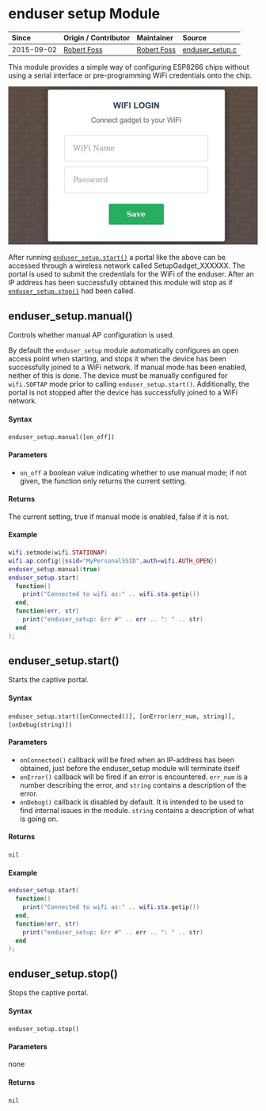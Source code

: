 # enduser setup Module
| Since  | Origin / Contributor  | Maintainer  | Source  |
| :----- | :-------------------- | :---------- | :------ |
| 2015-09-02 | [Robert Foss](https://github.com/robertfoss) | [Robert Foss](https://github.com/robertfoss) | [enduser_setup.c](../../../app/modules/enduser_setup.c)|

This module provides a simple way of configuring ESP8266 chips without using a serial interface or pre-programming WiFi credentials onto the chip.

![enduser setup config dialog](../../img/enduser-setup.jpg "enduser setup config dialog")

After running [`enduser_setup.start()`](#enduser_setupstart) a portal like the above can be accessed through a wireless network called SetupGadget_XXXXXX. The portal is used to submit the credentials for the WiFi of the enduser.
After an IP address has been successfully obtained this module will stop as if [`enduser_setup.stop()`](#enduser_setupstop) had been called.

## enduser_setup.manual()

Controls whether manual AP configuration is used.

By default the `enduser_setup` module automatically configures an open access point when starting, and stops it when the device has been successfully joined to a WiFi network. If manual mode has been enabled, neither of this is done. The device must be manually configured for `wifi.SOFTAP` mode prior to calling `enduser_setup.start()`. Additionally, the portal is not stopped after the device has successfully joined to a WiFi network.


#### Syntax
`enduser_setup.manual([on_off])`

#### Parameters
  - `on_off` a boolean value indicating whether to use manual mode; if not given, the function only returns the current setting.

#### Returns
The current setting, true if manual mode is enabled, false if it is not.

#### Example
```lua
wifi.setmode(wifi.STATIONAP)
wifi.ap.config({ssid="MyPersonalSSID",auth=wifi.AUTH_OPEN})
enduser_setup.manual(true)
enduser_setup.start(
  function()
    print("Connected to wifi as:" .. wifi.sta.getip())
  end,
  function(err, str)
    print("enduser_setup: Err #" .. err .. ": " .. str)
  end
);
```

## enduser_setup.start()

Starts the captive portal.

#### Syntax
`enduser_setup.start([onConnected()], [onError(err_num, string)], [onDebug(string)])`

#### Parameters
 - `onConnected()` callback will be fired when an IP-address has been obtained, just before the enduser_setup module will terminate itself
 - `onError()` callback will be fired if an error is encountered. `err_num` is a number describing the error, and `string` contains a description of the error.
 - `onDebug()` callback is disabled by default. It is intended to be used to find internal issues in the module. `string` contains a description of what is going on.

#### Returns
`nil`

#### Example
```lua
enduser_setup.start(
  function()
    print("Connected to wifi as:" .. wifi.sta.getip())
  end,
  function(err, str)
    print("enduser_setup: Err #" .. err .. ": " .. str)
  end
);
```

## enduser_setup.stop()

Stops the captive portal.

#### Syntax
`enduser_setup.stop()`

#### Parameters
none

#### Returns
`nil`
